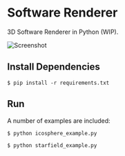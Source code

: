 # Software Renderer

3D Software Renderer in Python (WIP).

![Screenshot](http://screenclippr.com/YPusZ/#.png)

## Install Dependencies

```
$ pip install -r requirements.txt
```
## Run

A number of examples are included:

```
$ python icosphere_example.py
```
```
$ python starfield_example.py
```
